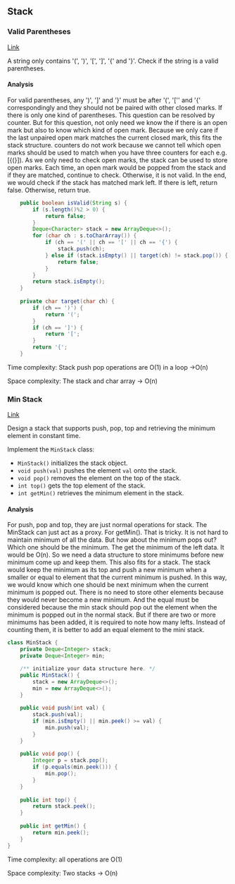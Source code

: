 ## Stack

### Valid Parentheses

[Link](https://leetcode.com/problems/valid-parentheses/)

A string only contains '(', ')', '[', ']', '{' and '}'. Check if the string is a valid parentheses.

#### Analysis

For valid parentheses, any ')', ']' and '}' must be after '(',  '['' and '{' correspondingly and they should not be paired with other closed marks. If there is only one kind of parentheses. This question can be resolved by counter. But for this question, not only need we know the if there is an open mark but also to know which kind of open mark. Because we only care if the last unpaired open mark matches the current closed mark, this fits the stack structure. counters do not work because we cannot tell which open marks should be used to match when you have three counters for each e.g. [{(}]). As we only need to check open marks, the stack can be used to store open marks. Each time, an open mark would be popped from the stack and if they are matched, continue to check. Otherwise, it is not valid. In the end, we would check if the stack has matched mark left. If there is left, return false. Otherwise, return true. 

```java
    public boolean isValid(String s) {
        if (s.length()%2 > 0) {
            return false;
        }
        Deque<Character> stack = new ArrayDeque<>();
        for (char ch : s.toCharArray()) {
            if (ch == '(' || ch == '[' || ch == '{') {
                stack.push(ch);
            } else if (stack.isEmpty() || target(ch) != stack.pop()) {
                return false;
            }
        }
        return stack.isEmpty();
    }
    
    private char target(char ch) {
        if (ch == ')') {
            return '(';
        }
        if (ch == ']') {
            return '[';
        }
        return '{';
    }
```

Time complexity: Stack push pop operations are O(1) in a loop ->O(n)

Space complexity: The stack and char array -> O(n)

### Min Stack

[Link](https://leetcode.com/problems/min-stack/)

Design a stack that supports push, pop, top and retrieving the minimum element in constant time.

Implement the `MinStack` class:

- `MinStack()` initializes the stack object.
- `void push(val)` pushes the element `val` onto the stack.
- `void pop()` removes the element on the top of the stack.
- `int top()` gets the top element of the stack.
- `int getMin()` retrieves the minimum element in the stack.

#### Analysis

For push, pop and top, they are just normal operations for stack. The MinStack can just act as a proxy. For getMin(). That is tricky. It is not hard to maintain minimum of all the data. But how about the minimum pops out? Which one should be the minimum. The get the minimum of the left data. It would be O(n). So we need a data structure to store minimums before new minimum come up and keep them. This also fits for a stack. The stack would keep the minimum as its top and push a new minimum when a smaller or equal to element that the current minimum is pushed. In this way, we would know which one should be next minimum when the current minimum is popped out. There is no need to store other elements because they would never become a new minimum. And the equal must be considered because the min stack should pop out the element when the minimum is popped out in the normal stack. But if there are two or more minimums has been added, it is required to note how many lefts. Instead of counting them, it is better to add an equal element to the mini stack.

```java
class MinStack {
    private Deque<Integer> stack;
    private Deque<Integer> min;

    /** initialize your data structure here. */
    public MinStack() {
        stack = new ArrayDeque<>();
        min = new ArrayDeque<>();
    }
    
    public void push(int val) {
        stack.push(val);
        if (min.isEmpty() || min.peek() >= val) {
            min.push(val);
        } 
    }
    
    public void pop() {
        Integer p = stack.pop();
        if (p.equals(min.peek())) {
            min.pop();
        }
    }
    
    public int top() {
        return stack.peek();
    }
    
    public int getMin() {
        return min.peek();
    }
}
```

Time complexity: all operations are O(1)

Space complexity: Two stacks -> O(n)
